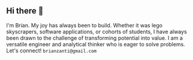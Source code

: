 ## Hi there 👋

I'm Brian. My joy has always been to build. Whether it was lego skyscrapers, software applications, or cohorts of students, I have always been drawn to the challenge of transforming potential into value. I am a versatile engineer and analytical thinker who is eager to solve problems. Let's connect! `brianzanti@gmail.com`

<!--
**BrianZanti/brianzanti** is a ✨ _special_ ✨ repository because its `README.md` (this file) appears on your GitHub profile.

Here are some ideas to get you started:

- 🔭 I’m currently working on ...
- 🌱 I’m currently learning ...
- 👯 I’m looking to collaborate on ...
- 🤔 I’m looking for help with ...
- 💬 Ask me about ...
- 📫 How to reach me: ...
- 😄 Pronouns: ...
- ⚡ Fun fact: ...
-->
